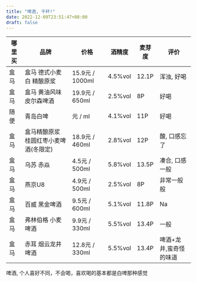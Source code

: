 ```yaml
---
title: "啤酒, 干杯!"
date: 2022-12-09T23:51:47+08:00
draft: false
---
```


| 哪里买 | 品牌 | 价格 | 酒精度 | 麦芽度 | 评价 |
| ---- |  ----  |  ----  |  ---- |  ----  |  ----  |
| 盒马 | 盒马 德式小麦白 精酿原浆 | 15.9元 / 1000ml | 4.5%vol | 12.1P | 浑浊, 好喝 |
| 盒马 | 盒马 黄油风味皮尔森啤酒  | 19.9元 / 650ml  | 2.5%vol | 8P    | 好喝 |
| 随便 | 青岛白啤  | 元 / ml  | 4.1%vol | 11P    | 好喝 |
| 盒马 | 盒马精酿原浆 桂圆红枣小麦啤酒(冬限定) | 18.9元 / 460ml  | 2.8%vol | 12P | 酸, 口感忘了 |
| 盒马 | 乌苏 赤焱          | 4.5元 / 500ml   | 5.8%vol | 13.5P | 凑合, 口感一般 |
| 盒马 | 燕京U8             | 4.9元 / 500ml   | 2.5%vol | 8P    | 非常一般般 |
| 盒马 | 百威 黑金啤酒       | 9.5元 / 600ml   | 5.1%vol | 11.8P    | Na |
| 盒马 | 弗林伯格 小麦啤酒       | 9.9元 / 330ml   | 5.5%vol | 13.4P    | 一般 |
| 盒马 | 赤耳 烟云龙井啤酒       | 12.8元 / 330ml   | 5.5%vol | 13.4P    | 啤酒+龙井,蛮奇怪的味道 |




啤酒, 个人喜好不同，不会喝，喜欢喝的基本都是白啤那种感觉